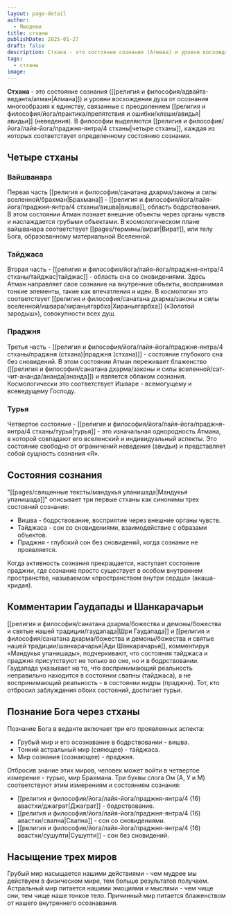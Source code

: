```yaml
---
layout: page-detail
author:
  - Яшодеви
title: стханы
publishDate: 2025-01-27
draft: false
description: Стхана - это состояние сознания (Атмана) и уровни восхождения духа от осознания многообразия к единству, связанные с преодолением авидьи (неведения). В философии выделяются четыре стханы, каждая из которых соответствует определенному состоянию сознания.
tags:
  - стханы
image:
---
```

**Стхана** - это состояние сознания ([[религия и философия/адвайта-веданта/атман|Атмана]]) и уровни восхождения духа от осознания многообразия к единству, связанные с преодолением [[религия и философия/йога/практика/препятствия и ошибки/клеши/авидья|авидьи]] (неведения). В философии выделяются [[религия и философия/йога/лайя-йога/праджня-янтра/4 стханы|четыре стханы]], каждая из которых соответствует определенному состоянию сознания.

## Четыре стханы
### Вайшванара
Первая часть [[религия и философия/санатана дхарма/законы и силы вселенной/брахман|Брахмана]] - [[религия и философия/йога/лайя-йога/праджня-янтра/4 стханы/вишва|вишва]], область бодрствования. В этом состоянии Атман познает внешние объекты через органы чувств и наслаждается грубыми объектами. В космологическом плане вайшванара соответствует [[pages/термины/вират|Вират]], или телу Бога, образованному материальной Вселенной.

### Тайджаса
Вторая часть - [[религия и философия/йога/лайя-йога/праджня-янтра/4 стханы/тайджас|тайджас]] -  область сна со сновидениями. Здесь Атман направляет свое сознание на внутренние объекты, воспринимая тонкие элементы, такие как впечатления и идеи. В космологии это соответствует [[религия и философия/санатана дхарма/законы и силы вселенной/ишвара/хираньягарбха|Хираньягарбха]] («Золотой зародыш»), совокупности всех душ.

### Праджня
Третья часть - [[религия и философия/йога/лайя-йога/праджня-янтра/4 стханы/праджня (стхана)|праджня (стхана)]] - состояние глубокого сна без сновидений. В этом состоянии Атман переживает блаженство ([[религия и философия/санатана дхарма/законы и силы вселенной/сат-чит-ананда/ананда|ананда]]) и является облаком сознания. Космологически это соответствует Ишваре - всемогущему и всеведущему Господу.

### Турья
Четвертое состояние - [[религия и философия/йога/лайя-йога/праджня-янтра/4 стханы/турья|турья]] - это изначальная однородность Атмана, в которой совпадают его вселенский и индивидуальный аспекты. Это состояние свободно от ограничений неведения (авидьи) и представляет собой сущность сознания «Я».

## Состояния сознания
"[[pages/священные тексты/мандукья упанишада|Мандукья упанишада]]" описывает три первые стханы как синонимы трех состояний сознания:

- Вишва - бодрствование, восприятие через внешние органы чувств.
- Тайджаса - сон со сновидениями, взаимодействие с образами объектов.
- Праджня - глубокий сон без сновидений, когда сознание не проявляется.

Когда активность сознания прекращается, наступает состояние праджни, где сознание просто существует в особом внутреннем пространстве, называемом «пространством внутри сердца» (акаша-хридая).

## Комментарии Гаудапады и Шанкарачарьи
 [[религия и философия/санатана дхарма/божества и демоны/божества и святые нашей традиции/гаудапада|Шри Гаудапада]] и [[религия и философия/санатана дхарма/божества и демоны/божества и святые нашей традиции/шанкарачарья|Ади Шанкарачарья]], комментируя «Мандукья упанишады», подчеркивают, что состояния тайджаса и праджня присутствуют не только во сне, но и в бодрствовании. Гаудапада указывает на то, что воспринимающий реальность неправильно находится в состоянии свапны (тайджаса), а не воспринимающий реальность - в состоянии нидры (праджни). Тот, кто отбросил заблуждения обоих состояний, достигает турьи.

## Познание Бога через стханы
Познание Бога в веданте включает три его проявленных аспекта:

- Грубый мир и его осознавание в бодрствовании - вишва.
- Тонкий астральный мир (сияющее) - тайджаса.
- Мир сознания (сознающее) - праджня.

Отбросив знание этих миров, человек может войти в четвертое измерение - турью, мир Брахмана. Три буквы слога Ом (А, У и М) соответствуют этим измерениям и состояниям сознания:

- [[религия и философия/йога/лайя-йога/праджня-янтра/4 (16) авастхи/джаграт|Джаграт]] - бодрствование.
- [[религия и философия/йога/лайя-йога/праджня-янтра/4 (16) авастхи/свапна|Свапна]] - сон со сновидениями.
- [[религия и философия/йога/лайя-йога/праджня-янтра/4 (16) авастхи/сушупти|Сушупти]] - сон без сновидений.

## Насыщение трех миров
Грубый мир насыщается нашими действиями - чем мудрее мы действуем в физическом мире, тем больше результатов получаем. Астральный мир питается нашими эмоциями и мыслями - чем чище они, тем чище наше тонкое тело. Причинный мир питается блаженством от нашего внутреннего осознавания.